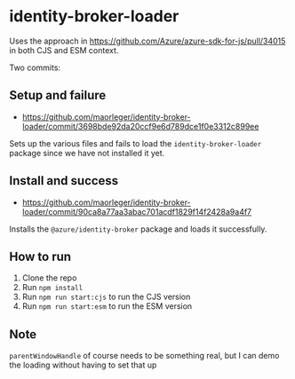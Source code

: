 # identity-broker-loader

Uses the approach in https://github.com/Azure/azure-sdk-for-js/pull/34015 in both CJS and ESM context.

Two commits:

## Setup and failure

- https://github.com/maorleger/identity-broker-loader/commit/3698bde92da20ccf9e6d789dce1f0e3312c899ee

Sets up the various files and fails to load the `identity-broker-loader` package since we have not installed it yet.

## Install and success

- https://github.com/maorleger/identity-broker-loader/commit/90ca8a77aa3abac701acdf1829f14f2428a9a4f7

Installs the `@azure/identity-broker` package and loads it successfully.

## How to run

1. Clone the repo
2. Run `npm install`
3. Run `npm run start:cjs` to run the CJS version
4. Run `npm run start:esm` to run the ESM version

## Note

`parentWindowHandle` of course needs to be something real, but I can demo the loading without having to set that up

